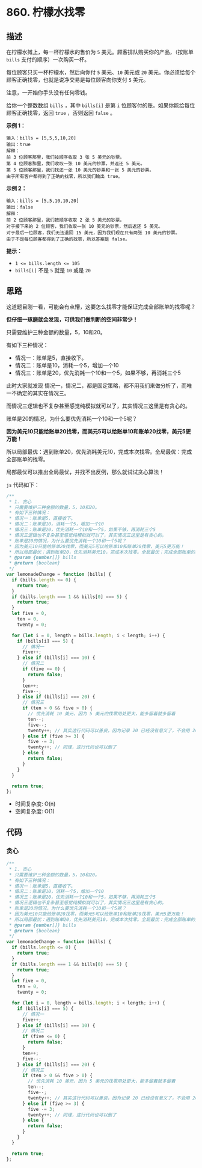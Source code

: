 # 860. 柠檬水找零

## 描述

在柠檬水摊上，每一杯柠檬水的售价为 `5` 美元。顾客排队购买你的产品，（按账单 `bills` 支付的顺序）一次购买一杯。

每位顾客只买一杯柠檬水，然后向你付 `5` 美元、`10` 美元或 `20` 美元。你必须给每个顾客正确找零，也就是说净交易是每位顾客向你支付 `5` 美元。

注意，一开始你手头没有任何零钱。

给你一个整数数组 `bills` ，其中 `bills[i]` 是第 `i` 位顾客付的账。如果你能给每位顾客正确找零，返回 `true` ，否则返回 `false` 。

 

**示例 1：**

```
输入：bills = [5,5,5,10,20]
输出：true
解释：
前 3 位顾客那里，我们按顺序收取 3 张 5 美元的钞票。
第 4 位顾客那里，我们收取一张 10 美元的钞票，并返还 5 美元。
第 5 位顾客那里，我们找还一张 10 美元的钞票和一张 5 美元的钞票。
由于所有客户都得到了正确的找零，所以我们输出 true。
```

**示例 2：**

```
输入：bills = [5,5,10,10,20]
输出：false
解释：
前 2 位顾客那里，我们按顺序收取 2 张 5 美元的钞票。
对于接下来的 2 位顾客，我们收取一张 10 美元的钞票，然后返还 5 美元。
对于最后一位顾客，我们无法退回 15 美元，因为我们现在只有两张 10 美元的钞票。
由于不是每位顾客都得到了正确的找零，所以答案是 false。
```

 

**提示：**

- `1 <= bills.length <= 105`
- `bills[i]` 不是 `5` 就是 `10` 或是 `20`

## 思路

这道题目刚一看，可能会有点懵，这要怎么找零才能保证完成全部账单的找零呢？

**但仔细一琢磨就会发现，可供我们做判断的空间非常少！**

只需要维护三种金额的数量，5，10和20。

有如下三种情况：

- 情况一：账单是5，直接收下。
- 情况二：账单是10，消耗一个5，增加一个10
- 情况三：账单是20，优先消耗一个10和一个5，如果不够，再消耗三个5

此时大家就发现 情况一，情况二，都是固定策略，都不用我们来做分析了，而唯一不确定的其实在情况三。

而情况三逻辑也不复杂甚至感觉纯模拟就可以了，其实情况三这里是有贪心的。

账单是20的情况，为什么要优先消耗一个10和一个5呢？

**因为美元10只能给账单20找零，而美元5可以给账单10和账单20找零，美元5更万能！**

所以局部最优：遇到账单20，优先消耗美元10，完成本次找零。全局最优：完成全部账单的找零。

局部最优可以推出全局最优，并找不出反例，那么就试试贪心算法！

`js` 代码如下：

```js
/**
 * 1. 贪心
 * 只需要维护三种金额的数量，5，10和20。
 * 有如下三种情况：
 * 情况一：账单是5，直接收下。
 * 情况二：账单是10，消耗一个5，增加一个10
 * 情况三：账单是20，优先消耗一个10和一个5，如果不够，再消耗三个5
 * 情况三逻辑也不复杂甚至感觉纯模拟就可以了，其实情况三这里是有贪心的。
 * 账单是20的情况，为什么要优先消耗一个10和一个5呢？
 * 因为美元10只能给账单20找零，而美元5可以给账单10和账单20找零，美元5更万能！
 * 所以局部最优：遇到账单20，优先消耗美元10，完成本次找零。全局最优：完成全部账单的找零。
 * @param {number[]} bills
 * @return {boolean}
 */
var lemonadeChange = function (bills) {
  if (bills.length <= 0) {
    return true;
  }
  if (bills.length === 1 && bills[0] === 5) {
    return true;
  }
  let five = 0,
    ten = 0,
    twenty = 0;

  for (let i = 0, length = bills.length; i < length; i++) {
    if (bills[i] === 5) {
      // 情况一
      five++;
    } else if (bills[i] === 10) {
      // 情况二
      if (five <= 0) {
        return false;
      }
      ten++;
      five--;
    } else if (bills[i] === 20) {
      // 情况三
      if (ten > 0 && five > 0) {
        // 优先消耗 10 美元，因为 5 美元的找零用处更大，能多留着就多留着
        ten--;
        five--;
        twenty++; // 其实这行代码可以善良，因为记录 20 已经没有意义了，不会用 20 来找零
      } else if (five >= 3) {
        five -= 3;
        twenty++; // 同理，这行代码也可以删了
      } else {
        return false;
      }
    }
  }

  return true;
};
```

- 时间复杂度: O(n)
- 空间复杂度: O(1)

## 代码

### 贪心

```js
/**
 * 1. 贪心
 * 只需要维护三种金额的数量，5，10和20。
 * 有如下三种情况：
 * 情况一：账单是5，直接收下。
 * 情况二：账单是10，消耗一个5，增加一个10
 * 情况三：账单是20，优先消耗一个10和一个5，如果不够，再消耗三个5
 * 情况三逻辑也不复杂甚至感觉纯模拟就可以了，其实情况三这里是有贪心的。
 * 账单是20的情况，为什么要优先消耗一个10和一个5呢？
 * 因为美元10只能给账单20找零，而美元5可以给账单10和账单20找零，美元5更万能！
 * 所以局部最优：遇到账单20，优先消耗美元10，完成本次找零。全局最优：完成全部账单的找零。
 * @param {number[]} bills
 * @return {boolean}
 */
var lemonadeChange = function (bills) {
  if (bills.length <= 0) {
    return true;
  }
  if (bills.length === 1 && bills[0] === 5) {
    return true;
  }
  let five = 0,
    ten = 0,
    twenty = 0;

  for (let i = 0, length = bills.length; i < length; i++) {
    if (bills[i] === 5) {
      // 情况一
      five++;
    } else if (bills[i] === 10) {
      // 情况二
      if (five <= 0) {
        return false;
      }
      ten++;
      five--;
    } else if (bills[i] === 20) {
      // 情况三
      if (ten > 0 && five > 0) {
        // 优先消耗 10 美元，因为 5 美元的找零用处更大，能多留着就多留着
        ten--;
        five--;
        twenty++; // 其实这行代码可以善良，因为记录 20 已经没有意义了，不会用 20 来找零
      } else if (five >= 3) {
        five -= 3;
        twenty++; // 同理，这行代码也可以删了
      } else {
        return false;
      }
    }
  }

  return true;
};
```
